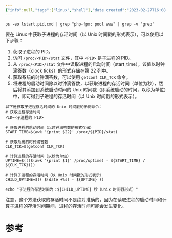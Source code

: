 ```yaml
---
{"info":null,"tags":["linux","shell"],"date created":"2023-02-27T16:08:40+08:00","date modified":"2024-04-18T12:54:33+08:00","dg-publish":true,"aliases":[],"permalink":"/card/获取进程存活时间/","dgPassFrontmatter":true,"noteIcon":"2","created":"2023-02-27T16:08:40+08:00","updated":"2024-04-18T12:54:33+08:00"}
---
```



```Shell
ps -eo lstart,pid,cmd | grep "php-fpm: pool www" | grep -v 'grep'
```

要在 Linux 中获取子进程的存活时间（以 Unix 时间戳的形式表示），可以使用以下步骤：
1.  获取子进程的 PID。
2.  访问 `/proc/<PID>/stat` 文件，其中 `<PID>` 是子进程的 PID。
3.  从 `/proc/<PID>/stat` 文件中读取进程的启动时间（start_time），该值以时钟滴答数（clock ticks）的形式存储在第 22 列中。
4.  获取系统的时钟滴答数，可以使用 `getconf CLK_TCK` 命令。
5.  将进程的启动时间除以时钟滴答数，以获取进程的存活时间（单位为秒），然后将其添加到系统启动时间的 Unix 时间戳（即系统启动的时间，以秒为单位）中，即可得到子进程的存活时间（以 Unix 时间戳的形式表示）。

```Shell
以下是获取子进程存活时间的 Unix 时间戳的示例命令：
# 获取进程存活时间
PID=<子进程的 PID>

# 获取进程的启动时间（以时钟滴答数的形式存储）
START_TIME=$(awk '{print $22}' /proc/${PID}/stat)

# 获取系统的时钟滴答数
CLK_TCK=$(getconf CLK_TCK)

# 计算进程的存活时间（以秒为单位）
UPTIME=$((($(awk '{print $1}' /proc/uptime) - ${START_TIME} / ${CLK_TCK})))

# 计算子进程的存活时间（以 Unix 时间戳的形式表示）
CHILD_UPTIME=$(( $(date +%s) - ${UPTIME} ))

echo "子进程的存活时间为：${CHILD_UPTIME} 秒（Unix 时间戳形式）"
```

注意，这个方法获取的存活时间不是绝对准确的，因为在读取进程的启动时间和计算子进程的存活时间期间，进程的存活时间可能会发生变化。

# 参考
